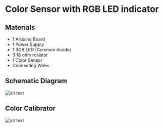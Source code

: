 # Color Sensor with RGB LED indicator

## Materials
* 1 Arduino Board
* 1 Power Supply
* 1 RGB LED (Common Anode)
* 3 18 ohm resistor
* 1 Color Sensor
* Connecting Wires

## Schematic Diagram
![alt text](https://raw.githubusercontent.com/venndingal/Using-RGB-LED-to-display-color-from-Color-Sensor/master/Schematic%20Diagram.png "Fig 1. Schematic Diagram")

## Color Calibrator
![alt text](https://raw.githubusercontent.com/venndingal/Color-Sensor-with-RGB-LED-indicator/master/Color%20Calibration.jpg "Fig 2. Color Calibrator")

